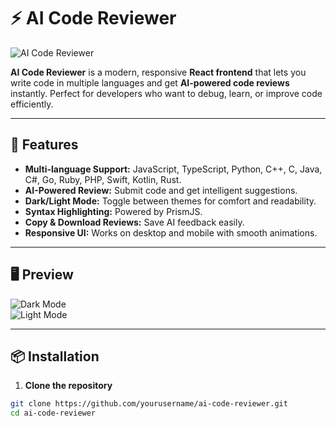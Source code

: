 # ⚡ AI Code Reviewer

![AI Code Reviewer](./assets/logo.png)  

**AI Code Reviewer** is a modern, responsive **React frontend** that lets you write code in multiple languages and get **AI-powered code reviews** instantly. Perfect for developers who want to debug, learn, or improve code efficiently.

---

## 🚀 Features

- **Multi-language Support:** JavaScript, TypeScript, Python, C++, C, Java, C#, Go, Ruby, PHP, Swift, Kotlin, Rust.
- **AI-Powered Review:** Submit code and get intelligent suggestions.
- **Dark/Light Mode:** Toggle between themes for comfort and readability.
- **Syntax Highlighting:** Powered by PrismJS.
- **Copy & Download Reviews:** Save AI feedback easily.
- **Responsive UI:** Works on desktop and mobile with smooth animations.

---

## 🖥️ Preview

![Dark Mode](./assets/screenshot-dark.png)  
![Light Mode](./assets/screenshot-light.png)  

---

## 📦 Installation

1. **Clone the repository**

```bash
git clone https://github.com/yourusername/ai-code-reviewer.git
cd ai-code-reviewer


